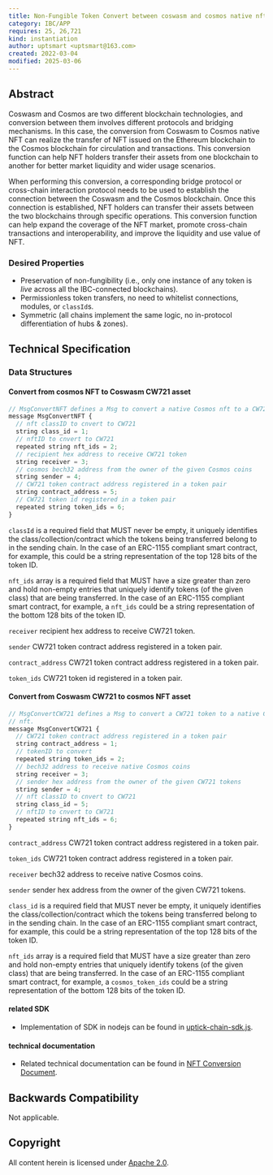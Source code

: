 ```yaml
---
title: Non-Fungible Token Convert between coswasm and cosmos native nft
category: IBC/APP
requires: 25, 26,721
kind: instantiation
author: uptsmart <uptsmart@163.com>
created: 2022-03-04
modified: 2025-03-06
---
```


## Abstract

Coswasm and Cosmos are two different blockchain technologies, and conversion between them involves different protocols and bridging mechanisms. In this case, the conversion from Coswasm to Cosmos native NFT can realize the transfer of NFT issued on the Ethereum blockchain to the Cosmos blockchain for circulation and transactions. This conversion function can help NFT holders transfer their assets from one blockchain to another for better market liquidity and wider usage scenarios.

When performing this conversion, a corresponding bridge protocol or cross-chain interaction protocol needs to be used to establish the connection between the Coswasm and the Cosmos blockchain. Once this connection is established, NFT holders can transfer their assets between the two blockchains through specific operations. This conversion function can help expand the coverage of the NFT market, promote cross-chain transactions and interoperability, and improve the liquidity and use value of NFT.


### Desired Properties

- Preservation of non-fungibility (i.e., only one instance of any token is *live* across all the IBC-connected blockchains).
- Permissionless token transfers, no need to whitelist connections, modules, or `classId`s.
- Symmetric (all chains implement the same logic, no in-protocol differentiation of hubs & zones).

## Technical Specification

### Data Structures

#### Convert from cosmos NFT to Coswasm CW721 asset

```typescript
// MsgConvertNFT defines a Msg to convert a native Cosmos nft to a CW721 token
message MsgConvertNFT {
  // nft classID to cnvert to CW721
  string class_id = 1;
  // nftID to cnvert to CW721
  repeated string nft_ids = 2;
  // recipient hex address to receive CW721 token
  string receiver = 3;
  // cosmos bech32 address from the owner of the given Cosmos coins
  string sender = 4;
  // CW721 token contract address registered in a token pair
  string contract_address = 5;
  // CW721 token id registered in a token pair
  repeated string token_ids = 6;
}
```
`classId` is a required field that MUST never be empty, it uniquely identifies the class/collection/contract which the tokens being transferred belong to in the sending chain. In the case of an ERC-1155 compliant smart contract, for example, this could be a string representation of the top 128 bits of the token ID.

`nft_ids` array is a required field that MUST have a size greater than zero and hold non-empty entries that uniquely identify tokens (of the given class) that are being transferred. In the case of an ERC-1155 compliant smart contract, for example, a `nft_ids` could be a string representation of the bottom 128 bits of the token ID.

`receiver` recipient hex address to receive CW721 token.

`sender` CW721 token contract address registered in a token pair.

`contract_address` CW721 token contract address registered in a token pair.

`token_ids` CW721 token id registered in a token pair.

#### Convert from  Coswasm CW721 to cosmos NFT asset

```typescript
// MsgConvertCW721 defines a Msg to convert a CW721 token to a native Cosmos
// nft.
message MsgConvertCW721 {
  // CW721 token contract address registered in a token pair
  string contract_address = 1;
  // tokenID to convert
  repeated string token_ids = 2;
  // bech32 address to receive native Cosmos coins
  string receiver = 3;
  // sender hex address from the owner of the given CW721 tokens
  string sender = 4;
  // nft classID to cnvert to CW721
  string class_id = 5;
  // nftID to cnvert to CW721
  repeated string nft_ids = 6;
}
```
`contract_address` CW721 token contract address registered in a token pair.

`token_ids` CW721 token contract address registered in a token pair.

`receiver` bech32 address to receive native Cosmos coins.

`sender` sender hex address from the owner of the given CW721 tokens.

`class_id` is a required field that MUST never be empty, it uniquely identifies the class/collection/contract which the tokens being transferred belong to in the sending chain. In the case of an ERC-1155 compliant smart contract, for example, this could be a string representation of the top 128 bits of the token ID.

`nft_ids` array is a required field that MUST have a size greater than zero and hold non-empty entries that uniquely identify tokens (of the given class) that are being transferred. In the case of an ERC-1155 compliant smart contract, for example, a `cosmos_token_ids` could be a string representation of the bottom 128 bits of the token ID.


#### related SDK
- Implementation of SDK in nodejs can be found in [uptick-chain-sdk.js](https://github.com/UptickNetwork/uptick-chain-sdk.js).


#### technical documentation
- Related technical documentation can be found in [NFT Conversion Document](https://app.gitbook.com/o/uPfC9w7sfZt6S3IXypqI/s/6zlFzpQT9NAx43Tcz0mE/).

## Backwards Compatibility
Not applicable.


## Copyright
All content herein is licensed under [Apache 2.0](https://www.apache.org/licenses/LICENSE-2.0).


